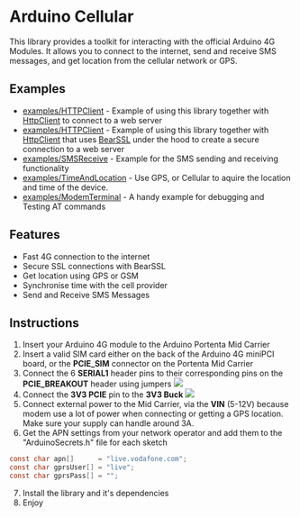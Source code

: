 # Arduino Cellular 


This library provides a toolkit for interacting with the official Arduino 4G Modules. It allows you to connect to the internet, send and receive SMS messages, and get location from the cellular network or GPS. 

## Examples
* [examples/HTTPClient]() - Example of using this library together with [HttpClient]() to connect to a web server
* [examples/HTTPClient]() - Example of using this library together with [HttpClient]() that uses [BearSSL]() under the hood to create a secure connection to a web server
* [examples/SMSReceive]() - Example for the SMS sending and receiving functionality 
* [examples/TimeAndLocation]() - Use GPS, or Cellular to aquire the location and time of the device. 
* [examples/ModemTerminal]() - A handy example for debugging and Testing AT commands 

## Features
* Fast 4G connection to the internet
* Secure SSL connections with BearSSL
* Get location using GPS or GSM
* Synchronise time with the cell provider
* Send and Receive SMS Messages

## Instructions
1. Insert your Arduino 4G module to the Arduino Portenta Mid Carrier
2. Insert a valid SIM card either on the back of the Arduino 4G miniPCI board, or the **PCIE_SIM** connector on the Portenta Mid Carrier
3. Connect the 6 **SERIAL1** header pins to their corresponding pins on the **PCIE_BREAKOUT** header using jumpers
![](https://raw.githubusercontent.com/arduino-libraries/Arduino_Cellular/main/extras/connection_img/header.jpg?token=GHSAT0AAAAAACNPRJPUBHNVP3J3KMRPUULUZQVDLKQ)
4. Connect the **3V3 PCIE** pin to the **3V3 Buck** 
![](https://raw.githubusercontent.com/arduino-libraries/Arduino_Cellular/main/extras/connection_img/buck.jpg?token=GHSAT0AAAAAACNPRJPUBUCALG2FUCDZ7AVCZQVDLJA)
5. Connect external power to the Mid Carrier, via the **VIN** (5-12V) because modem use a lot of power when connecting or getting a GPS location. Make sure your supply can handle around 3A. 
6. Get the APN settings from your network operator and add them to the "ArduinoSecrets.h" file for each sketch
```c
const char apn[]      = "live.vodafone.com";
const char gprsUser[] = "live";
const char gprsPass[] = "";
```
7. Install the library and it's dependencies 
8. Enjoy



